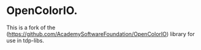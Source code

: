 # OpenColorIO.

This is a fork of the (https://github.com/AcademySoftwareFoundation/OpenColorIO) library for use in tdp-libs.

